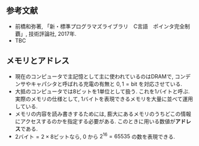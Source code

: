 <script type="text/x-mathjax-config">MathJax.Hub.Config({tex2jax:{inlineMath:[['\$','\$'],['\\(','\\)']],processEscapes:true},CommonHTML: {matchFontHeight:false}});</script>
<script type="text/javascript" async src="https://cdnjs.cloudflare.com/ajax/libs/mathjax/2.7.1/MathJax.js?config=TeX-MML-AM_CHTML"></script>
 

## 参考文献  
- 前橋和弥著, 「新・標準プログラマズライブラリ　C言語　ポインタ完全制覇」, 技術評論社, 2017年.
- TBC


## メモリとアドレス  
- 現在のコンピュータで主記憶として主に使われているのはDRAMで, コンデンサやキャパシタと呼ばれる充電の有無と $0,1 = \text{bit}$ を対応させている.
- 大抵のコンピュータでは8ビットを1単位として扱う. これを1バイトと呼ぶ. 実際のメモリの仕様として, 1バイトを表現できるメモリを大量に並べて運用している.
- メモリの内容を読み書きするためには, 膨大にあるメモリのうちどこの情報にアクセスするのかを指定する必要がある. このときに用いる数値が**アドレス**である. 
- $2\text{バイト} = 2\times 8\text{ビット}$なら, $0$ から $2^16=65535$ の数を表現できる. 

<!-- 脚注 -->
